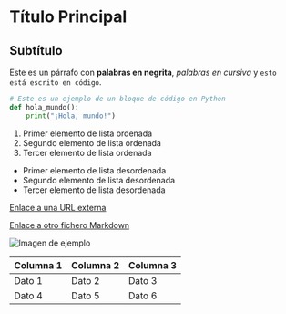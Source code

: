 
# Título Principal

## Subtítulo

Este es un párrafo con **palabras en negrita**, *palabras en cursiva* y `esto está escrito en código`.

```python
# Este es un ejemplo de un bloque de código en Python
def hola_mundo():
    print("¡Hola, mundo!")
```

1. Primer elemento de lista ordenada
2. Segundo elemento de lista ordenada
3. Tercer elemento de lista ordenada

- Primer elemento de lista desordenada
- Segundo elemento de lista desordenada
- Tercer elemento de lista desordenada

[Enlace a una URL externa](https://www.google.com)

[Enlace a otro fichero Markdown](./README.md)

![Imagen de ejemplo](https://encrypted-tbn0.gstatic.com/images?q=tbn:ANd9GcSdI5h6LZxis-xvMA-mioIFBUdBqrofceIn1A&s)

| Columna 1 | Columna 2 | Columna 3 |
| --------- | --------- | --------- |
| Dato 1    | Dato 2    | Dato 3    |
| Dato 4    | Dato 5    | Dato 6    |
